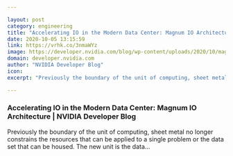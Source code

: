 ```yaml
---

layout: post
category: engineering
title: "Accelerating IO in the Modern Data Center: Magnum IO Architecture"
date: 2020-10-05 13:15:59
link: https://vrhk.co/3nmaWYz
image: https://developer.nvidia.com/blog/wp-content/uploads/2020/10/magnum-io-stack-feature.png
domain: developer.nvidia.com
author: "NVIDIA Developer Blog"
icon: 
excerpt: "Previously the boundary of the unit of computing, sheet metal no longer constrains the resources that can be applied to a single problem or the data set that can be housed. The new unit is the data…"

---
```


### Accelerating IO in the Modern Data Center: Magnum IO Architecture | NVIDIA Developer Blog

Previously the boundary of the unit of computing, sheet metal no longer constrains the resources that can be applied to a single problem or the data set that can be housed. The new unit is the data…